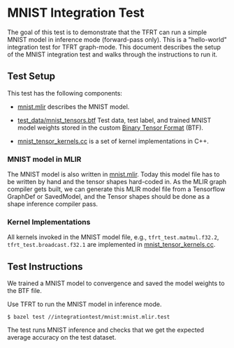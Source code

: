# MNIST Integration Test

<!--* freshness: {
  owner: 'zhangqiaorjc'
  owner: 'chuanhao'
  reviewed: '2020-03-31'
} *-->

<!-- TOC -->

The goal of this test is to demonstrate that the TFRT can run a simple MNIST
model in inference mode (forward-pass only). This is a "hello-world" integration
test for TFRT graph-mode. This document describes the setup of the MNIST
integration test and walks through the instructions to run it.

## Test Setup

This test has the following components:

*   [mnist.mlir](https://cs.opensource.google/tensorflow/runtime/+/master:integrationtest/mnist/mnist.mlir)
    describes the MNIST model.

*   [test_data/mnist_tensors.btf](https://cs.opensource.google/tensorflow/runtime/+/master:integrationtest/mnist/test_data/mnist_tensors.btf)
    Test data, test label, and trained MNIST model weights stored in the custom
    [Binary Tensor Format](binary_tensor_format.md) (BTF).

*   [mnist_tensor_kernels.cc](https://cs.opensource.google/tensorflow/runtime/+/master:backends/cpu/lib/ops/test/mnist_tensor_kernels.cc)
    is a set of kernel implementations in C++.

### MNIST model in MLIR

The MNIST model is also written in
[mnist.mlir](https://cs.opensource.google/tensorflow/runtime/+/master:integrationtest/mnist/mnist.mlir).
Today this model file has to be written by hand and the tensor shapes hard-coded
in. As the MLIR graph compiler gets built, we can generate this MLIR model file
from a Tensorflow GraphDef or SavedModel, and the Tensor shapes should be done
as a shape inference compiler pass.

### Kernel Implementations

All kernels invoked in the MNIST model file, e.g., `tfrt_test.matmul.f32.2`,
`tfrt_test.broadcast.f32.1` are implemented in
[mnist_tensor_kernels.cc](https://cs.opensource.google/tensorflow/runtime/+/master:backends/cpu/lib/ops/test/mnist_tensor_kernels.cc).

## Test Instructions

We trained a MNIST model to convergence and saved the model weights to the BTF
file.

Use TFRT to run the MNIST model in inference mode.

```shell
$ bazel test //integrationtest/mnist:mnist.mlir.test
```

The test runs MNIST inference and checks that we get the expected average
accuracy on the test dataset.
